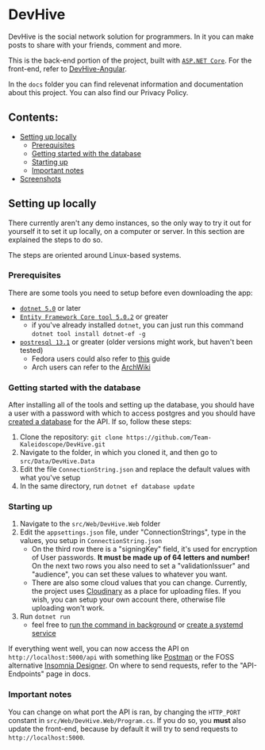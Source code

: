 # DevHive

DevHive is the social network solution for programmers. In it you can make posts to share with your friends, comment and more.

This is the back-end portion of the project, built with [`ASP.NET Core`](https://docs.microsoft.com/en-us/aspnet/core/introduction-to-aspnet-core?view=aspnetcore-5.0). For the front-end, refer to [DevHive-Angular](https://github.com/Team-Kaleidoscope/DevHive-Angular).

In the `docs` folder you can find relevenat information and documentation about this project. You can also find our Privacy Policy.

## Contents:
- [Setting up locally](#setting-up-locally)
  - [Prerequisites](#prerequisites)
  - [Getting started with the database](#getting-started-with-the-database)
  - [Starting up](#starting-up)
  - [Important notes](#important-notes)
- [Screenshots](#screenshots)

## Setting up locally

There currently aren't any demo instances, so the only way to try it out for yourself it to set it up locally, on a computer or server. In this section are explained the steps to do so.

The steps are oriented around Linux-based systems.

### Prerequisites

There are some tools you need to setup before even downloading the app:
- [`dotnet 5.0`](https://docs.microsoft.com/en-us/dotnet/core/install/linux) or later
- [`Entity Framework Core tool 5.0.2`](https://docs.microsoft.com/en-us/ef/core/cli/dotnet) or greater
  - if you've already installed `dotnet`, you can just run this command `dotnet tool install dotnet-ef -g`
- [`postresql 13.1`](https://www.digitalocean.com/community/tutorials/how-to-install-and-use-postgresql-on-ubuntu-20-04) or greater (older versions might work, but haven't been tested)
  - Fedora users could also refer to [this](https://computingforgeeks.com/how-to-install-postgresql-12-on-fedora/) guide
  - Arch users can refer to the [ArchWiki](https://wiki.archlinux.org/index.php/PostgreSQL)

### Getting started with the database

After installing all of the tools and setting up the database, you should have a user with a password with which to access postgres and you should have [created a database](https://www.tutorialspoint.com/postgresql/postgresql_create_database.htm) for the API. If so, follow these steps:

1. Clone the repository: `git clone https://github.com/Team-Kaleidoscope/DevHive.git`
2. Navigate to the folder, in which you cloned it, and then go to `src/Data/DevHive.Data`
3. Edit the file `ConnectionString.json` and replace the default values with what you've setup
4. In the same directory, run `dotnet ef database update`

### Starting up

1. Navigate to the `src/Web/DevHive.Web` folder
2. Edit the `appsettings.json` file, under "ConnectionStrings", type in the values, you setup in `ConnectionString.json`
   - On the third row there is a "signingKey" field, it's used for encryption of User passwords. **It must be made up of 64 letters and number!** On the next two rows you also need to set a "validationIssuer" and "audience", you can set these values to whatever you want.
   - There are also some cloud values that you can change. Currently, the project uses [Cloudinary](https://cloudinary.com/) as a place for uploading files. If you wish, you can setup your own account there, otherwise file uploading won't work.
3. Run `dotnet run`
   - feel free to [run the command in background](https://linuxize.com/post/how-to-run-linux-commands-in-background/) or [create a systemd service](https://medium.com/@benmorel/creating-a-linux-service-with-systemd-611b5c8b91d6)

If everything went well, you can now access the API on `http://localhost:5000/api` with something like [Postman](https://www.postman.com/) or the FOSS alternative [Insomnia Designer](https://github.com/Kong/insomnia). On where to send requests, refer to the "API-Endpoints" page in docs.

### Important notes

You can change on what port the API is ran, by changing the `HTTP_PORT` constant in `src/Web/DevHive.Web/Program.cs`. If you do so, you **must** also update the front-end, because by default it will try to send requests to `http://localhost:5000`. 
